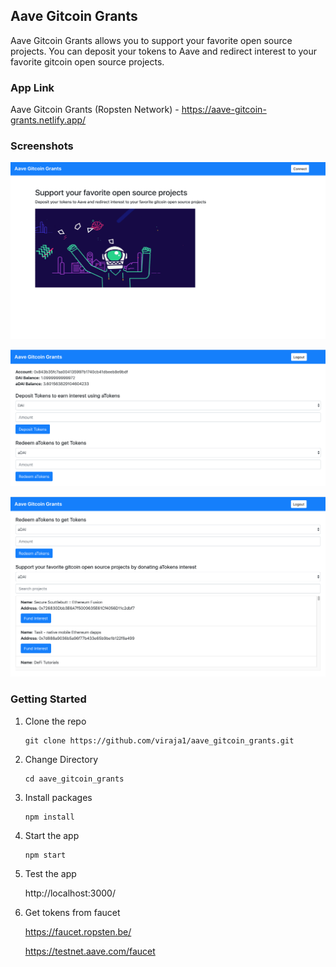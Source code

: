 ## Aave Gitcoin Grants
Aave Gitcoin Grants allows you to support your favorite open source projects. You can 
deposit your tokens to Aave and redirect interest to your favorite gitcoin open source projects.

### App Link
Aave Gitcoin Grants (Ropsten Network) - https://aave-gitcoin-grants.netlify.app/

### Screenshots

![](screenshots/aave_gitcoin_grants_1.png)

![](screenshots/aave_gitcoin_grants_2.png)

![](screenshots/aave_gitcoin_grants_3.png)

### Getting Started

1) Clone the repo

   ```
   git clone https://github.com/viraja1/aave_gitcoin_grants.git 
   ```

2) Change Directory

   ```
   cd aave_gitcoin_grants
   ```
   
3) Install packages

   ```
   npm install
   ```
   
4) Start the app   

   ```
   npm start 
   ```
   
5) Test the app

   http://localhost:3000/ 
   
6) Get tokens from faucet
    
   https://faucet.ropsten.be/
   
   https://testnet.aave.com/faucet
